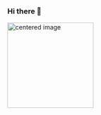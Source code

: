 ### Hi there 👋
<img src = https://media.giphy.com/media/20NLMBm0BkUOwNljwv/giphy.gif height = "195px" alt="centered image">
